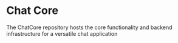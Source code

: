 # Chat Core
The ChatCore repository hosts the core functionality and backend infrastructure for a versatile chat application

